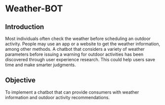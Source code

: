 # Weather-BOT


## Introduction
Most individuals often check the weather before scheduling an outdoor activity. People may use an app or a website to get the weather information, among other methods. A chatbot that considers a variety of weather parameters before issuing a warning for outdoor activities has been discovered through user experience research. This could help users save time and make smarter judgments.

## Objective
To implement a chatbot that can provide consumers with weather information and outdoor activity recommendations.



